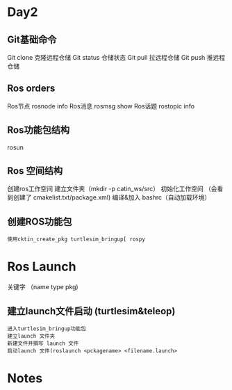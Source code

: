 # Day2

## Git基础命令
Git clone 克隆远程仓储 
Git status 仓储状态
Git pull 拉远程仓储
Git push 推远程仓储

## Ros orders
Ros节点 rosnode info
Ros消息 rosmsg show
Ros话题 rostopic info

## Ros功能包结构
rosun <packagename> <nodename>

## Ros 空间结构
创建ros工作空间
    建立文件夹（mkdir -p catin_ws/src）
    初始化工作空间
              （会看到创建了 cmakelist.txt/package.xml)
    编译&加入 bashrc（自动加载环境）
## 创建ROS功能包
    使用cktin_create_pkg turtlesim_bringup[ rospy

# Ros Launch
关键字 （name type pkg)

## 建立launch文件启动 (turtlesim&teleop)
    进入turtlesim_bringup功能包 
    建立launch 文件夹
    新建文件并撰写 launch 文件
    启动launch 文件(roslaunch <pckagename> <filename.launch>






















# Notes
